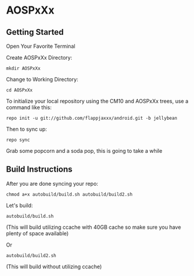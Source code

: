 AOSPxXx
===========

Getting Started
---------------

Open Your Favorite Terminal

Create AOSPxXx Directory:

    mkdir AOSPxXx

Change to Working Directory:

    cd AOSPxXx

To initialize your local repository using the CM10 and AOSPxXx trees, use a command like this:

    repo init -u git://github.com/flappjaxxx/android.git -b jellybean

Then to sync up:

    repo sync

Grab some popcorn and a soda pop, this is going to take a while


Build Instructions
--------

After you are done syncing your repo:

    chmod a+x autobuild/build.sh autobuild/build2.sh

Let's build:

    autobuild/build.sh
(This will build utilizing ccache with 40GB cache so make sure you have plenty of space available)

Or

    autobuild/build2.sh
(This will build without utilizing ccache)
